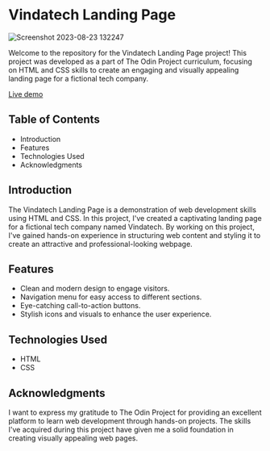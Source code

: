 # Vindatech Landing Page

![Screenshot 2023-08-23 132247](https://github.com/ardalum/landing-page-odin/assets/47518071/f16918d6-0ac4-448f-8dac-6f11f2d93b00)

Welcome to the repository for the Vindatech Landing Page project! This project was developed as a part of The Odin Project curriculum, focusing on HTML and CSS skills to create an engaging and visually appealing landing page for a fictional tech company.

[Live demo](https://ardalum.github.io/landing-page-odin/)

## Table of Contents

- Introduction
- Features
- Technologies Used
- Acknowledgments

## Introduction

The Vindatech Landing Page is a demonstration of web development skills using HTML and CSS. In this project, I've created a captivating landing page for a fictional tech company named Vindatech. By working on this project, I've gained hands-on experience in structuring web content and styling it to create an attractive and professional-looking webpage.

## Features

- Clean and modern design to engage visitors.
- Navigation menu for easy access to different sections.
- Eye-catching call-to-action buttons.
- Stylish icons and visuals to enhance the user experience.

## Technologies Used

- HTML
- CSS

## Acknowledgments

I want to express my gratitude to The Odin Project for providing an excellent platform to learn web development through hands-on projects. The skills I've acquired during this project have given me a solid foundation in creating visually appealing web pages.
